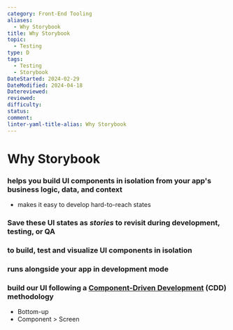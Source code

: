 ```yaml
---
category: Front-End Tooling
aliases:
  - Why Storybook
title: Why Storybook
topic:
  - Testing
type: D
tags:
  - Testing
  - Storybook
DateStarted: 2024-02-29
DateModified: 2024-04-18
Datereviewed: 
reviewed: 
difficulty: 
status: 
comment: 
linter-yaml-title-alias: Why Storybook
---
```


# Why Storybook

### helps you build UI components in isolation from your app's business logic, data, and context

- makes it easy to develop hard-to-reach states

### Save these UI states as _stories_ to revisit during development, testing, or QA

### to build, test and visualize UI components in isolation

### runs alongside your app in development mode

### build our UI following a [Component-Driven Development](https://www.componentdriven.org/) (CDD) methodology

- Bottom-up
- Component > Screen
